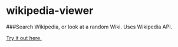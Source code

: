 # wikipedia-viewer
###Search Wikipedia, or look at a random Wiki.
Uses Wikipedia API.

[Try it out here.](https://bhuveh.github.io/wikipedia-viewer/ "Wikipedia Viewer")  
